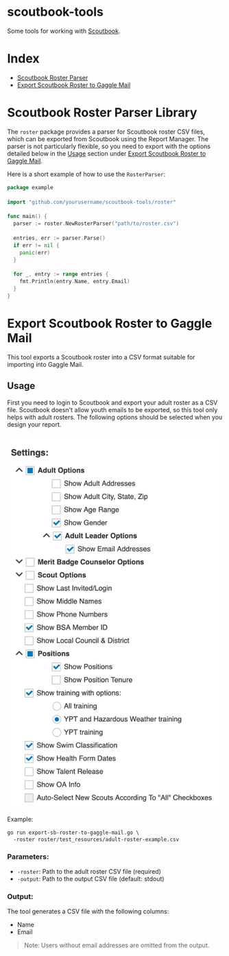 # scoutbook-tools
Some tools for working with [Scoutbook](https://scoutbook.scouting.org).


# Index

* [Scoutbook Roster Parser](#scoutbook-roster-parser-library)
* [Export Scoutbook Roster to Gaggle Mail](#export-scoutbook-roster-to-gaggle-mail)


# Scoutbook Roster Parser Library

The `roster` package provides a parser for Scoutbook roster CSV files, which can
be exported from Scoutbook using the Report Manager.  The parser is not
particularly flexible, so you need to export with the options detailed below in
the [Usage](#usage) section under [Export Scoutbook Roster to Gaggle Mail](#export-scoutbook-roster-to-gaggle-mail).

Here is a short example of how to use the `RosterParser`:

```go
package example

import "github.com/yourusername/scoutbook-tools/roster"

func main() {
  parser := roster.NewRosterParser("path/to/roster.csv")
  
  entries, err := parser.Parse()
  if err != nil {
    panic(err)
  }

  for _, entry := range entries {
    fmt.Println(entry.Name, entry.Email)
  }
}
```


# Export Scoutbook Roster to Gaggle Mail

This tool exports a Scoutbook roster into a CSV format suitable for importing
into Gaggle Mail.

## Usage

First you need to login to Scoutbook and export your adult roster as a CSV file.
Scoutbook doesn't allow youth emails to be exported, so this tool only helps
with adult rosters. The following options should be selected when you design
your report.

![adult-roster-options.png](resources/adult-roster-options.png)

Example:
```shell
go run export-sb-roster-to-gaggle-mail.go \
  -roster roster/test_resources/adult-roster-example.csv
```

### Parameters:

- `-roster`: Path to the adult roster CSV file (required)
- `-output`: Path to the output CSV file (default: stdout)

### Output:

The tool generates a CSV file with the following columns:
- Name
- Email

> Note: Users without email addresses are omitted from the output.
